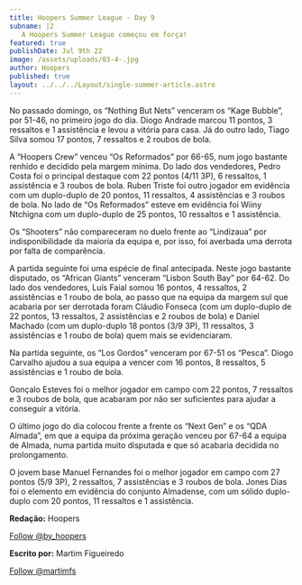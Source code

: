 ```yaml
---
title: Hoopers Summer League - Day 9
subname: |2
   A Hoopers Summer League começou em força!
featured: true
publishDate: Jul 9th 22
image: /assets/uploads/03-4-.jpg
author: Hoopers
published: true
layout: ../../../Layout/single-summer-article.astro
---
```


<!--StartFragment-->

No passado domingo, os “Nothing But Nets” venceram os “Kage Bubble”, por 51-46, no primeiro jogo do dia. Diogo Andrade marcou 11 pontos, 3 ressaltos e 1 assistência e levou a vitória para casa. Já do outro lado, Tiago Silva somou 17 pontos, 7 ressaltos e 2 roubos de bola.

A “Hoopers Crew” venceu “Os Reformados” por 66-65, num jogo bastante renhido e decidido pela margem mínima. Do lado dos vendedores, Pedro Costa foi o principal destaque com 22 pontos (4/11 3P), 6 ressaltos, 1 assistência e 3 roubos de bola. Ruben Triste foi outro jogador em evidência com um duplo-duplo de 20 pontos, 11 ressaltos, 4 assistências e 3 roubos de bola. No lado de “Os Reformados” esteve em evidência foi Wiiny Ntchigna com um duplo-duplo de 25 pontos, 10 ressaltos e 1 assistência.

Os “Shooters” não compareceram no duelo frente ao “Lindizaua” por indisponibilidade da maioria da equipa e, por isso, foi averbada uma derrota por falta de comparência.

A partida seguinte foi uma espécie de final antecipada. Neste jogo bastante disputado, os “African Giants” venceram “Lisbon South Bay” por 64-62. Do lado dos vendedores, Luís Faial somou 16 pontos, 4 ressaltos, 2 assistências e 1 roubo de bola, ao passo que na equipa da margem sul que acabaria por ser derrotada foram Cláudio Fonseca (com um duplo-duplo de 22 pontos, 13 ressaltos, 2 assistências e 2 roubos de bola) e Daniel Machado (com um duplo-duplo 18 pontos (3/9 3P), 11 ressaltos, 3 assistências e 1 roubo de bola) quem mais se evidenciaram.

Na partida seguinte, os “Los Gordos” venceram por 67-51 os “Pesca”. Diogo Carvalho ajudou a sua equipa a vencer com 16 pontos, 8 ressaltos, 5 assistências e 1 roubo de bola.

Gonçalo Esteves foi o melhor jogador em campo com 22 pontos, 7 ressaltos e 3 roubos de bola, que acabaram por não ser suficientes para ajudar a conseguir a vitória.

O último jogo do dia colocou frente a frente os “Next Gen” e os “QDA Almada”, em que a equipa da próxima geração venceu por 67-64 a equipa de Almada, numa partida muito disputada e que só acabaria decidida no prolongamento.

O jovem base Manuel Fernandes foi o melhor jogador em campo com 27 pontos (5/9 3P), 2 ressaltos, 7 assistências e 3 roubos de bola. Jones Dias foi o elemento em evidência do conjunto Almadense, com um sólido duplo-duplo com 20 pontos, 11 ressaltos e 1 assistência.

**Redação:** Hoopers

<!--StartFragment-->

<a href="https://twitter.com/by_hoopers?ref_src=twsrc%5Etfw" class="twitter-follow-button" data-show-count="false">Follow @by_hoopers</a><script async src="https://platform.twitter.com/widgets.js" charset="utf-8"></script>

<!--EndFragment-->

**Escrito por:** Martim Figueiredo

<!--StartFragment-->

<a href="https://twitter.com/martimfs?ref_src=twsrc%5Etfw" class="twitter-follow-button" data-show-count="false">Follow @martimfs</a><script async src="https://platform.twitter.com/widgets.js" charset="utf-8"></script>

<!--EndFragment-->

<!--EndFragment-->
